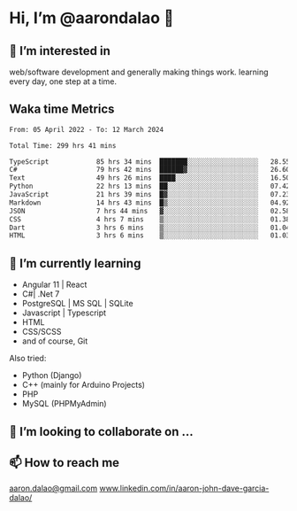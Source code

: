 # __Hi, I’m @aarondalao__ 👋 
## 👀 I’m interested in 
web/software development and generally making things work.
learning every day, one step at a time. 

## Waka time Metrics
<!--START_SECTION:waka-->

```txt
From: 05 April 2022 - To: 12 March 2024

Total Time: 299 hrs 41 mins

TypeScript            85 hrs 34 mins  ███████░░░░░░░░░░░░░░░░░░   28.55 %
C#                    79 hrs 42 mins  ██████▓░░░░░░░░░░░░░░░░░░   26.60 %
Text                  49 hrs 26 mins  ████░░░░░░░░░░░░░░░░░░░░░   16.50 %
Python                22 hrs 13 mins  ██░░░░░░░░░░░░░░░░░░░░░░░   07.42 %
JavaScript            21 hrs 39 mins  █▓░░░░░░░░░░░░░░░░░░░░░░░   07.23 %
Markdown              14 hrs 43 mins  █▒░░░░░░░░░░░░░░░░░░░░░░░   04.92 %
JSON                  7 hrs 44 mins   ▓░░░░░░░░░░░░░░░░░░░░░░░░   02.58 %
CSS                   4 hrs 7 mins    ▒░░░░░░░░░░░░░░░░░░░░░░░░   01.38 %
Dart                  3 hrs 6 mins    ▒░░░░░░░░░░░░░░░░░░░░░░░░   01.04 %
HTML                  3 hrs 6 mins    ▒░░░░░░░░░░░░░░░░░░░░░░░░   01.03 %
```

<!--END_SECTION:waka-->

## 🌱 I’m currently learning 

- Angular 11 | React 
- C#| .Net 7
- PostgreSQL | MS SQL | SQLite
- Javascript | Typescript
- HTML 
- CSS/SCSS
- and of course, Git 


Also tried:
- Python (Django)
- C++ (mainly for Arduino Projects)
- PHP
- MySQL (PHPMyAdmin)


## 💞️ I’m looking to collaborate on ...

## 📫 How to reach me 
aaron.dalao@gmail.com
www.linkedin.com/in/aaron-john-dave-garcia-dalao/

<!---
aarondalao/aarondalao is a ✨ special ✨ repository because its `README.md` (this file) appears on your GitHub profile.
You can click the Preview link to take a look at your changes.
--->
